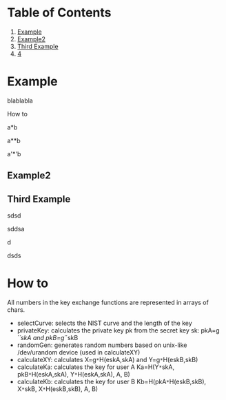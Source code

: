 # Table of Contents
1. [Example](#example)
2. [Example2](#example2)
3. [Third Example](#third-example)
4. [4](#how-to)

# Example
blablabla

How to

a*b

a**b

a'*'b



## Example2
## Third Example

sdsd


sddsa


d


dsds
# How to

All numbers in the key exchange functions are represented in arrays of chars.

* selectCurve: selects the NIST curve and the length of the key
* privateKey: calculates the private key pk from the secret key sk: pkA=g´*´skA and pkB=g´*´skB
* randomGen: generates random numbers based on unix-like /dev/urandom device (used in calculateXY)
* calculateXY: calculates X=g`*`H(eskA,skA) and Y=g`*`H(eskB,skB)
* calculateKa: calculates the key for user A Ka=H(Y`*`skA, pkB`*`H(eskA,skA), Y`*`H(eskA,skA), A, B)
* calculateKb: calculates the key for user B Kb=H(pkA`*`H(eskB,skB), X`*`skB, X`*`H(eskB,skB), A, B)
